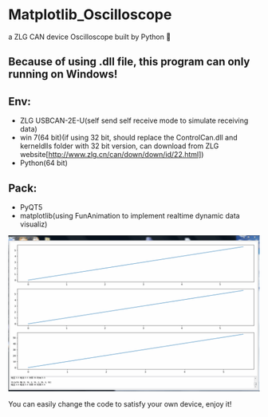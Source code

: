 # Matplotlib_Oscilloscope
a ZLG CAN device Oscilloscope built by Python 🐍

## Because of using .dll file, this program can only running on Windows! 

Env:<br>
- 
- ZLG USBCAN-2E-U(self send self receive mode to simulate receiving data)
- win 7(64 bit)(if using 32 bit, should replace the ControlCan.dll and kerneldlls folder with 32 bit version, can download from ZLG website[http://www.zlg.cn/can/down/down/id/22.html])
- Python(64 bit)

Pack:<br>
- 
- PyQT5
- matplotlib(using FunAnimation to implement realtime dynamic data visualiz)

![](https://github.com/MacwinWin/Matplotlib_Oscilloscope/blob/master/Peek%202019-01-12%2016-10.gif)

You can easily change the code to satisfy your own device, enjoy it!      
